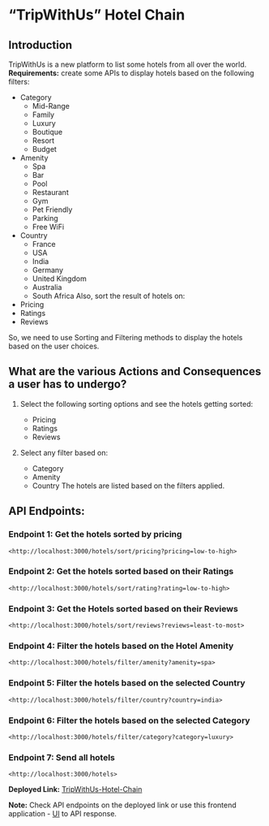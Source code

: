 # “TripWithUs” Hotel Chain

## Introduction

TripWithUs is a new platform  to list some hotels from all over the world.
**Requirements:** create some APIs to display hotels based on the following filters:

-   Category
    -   Mid-Range
    -   Family
    -   Luxury
    -   Boutique
    -   Resort    
    -   Budget
-   Amenity
    -   Spa  
    -   Bar     
    -   Pool   
    -   Restaurant
    -   Gym  
    -   Pet Friendly
    -   Parking   
    -   Free WiFi  
-   Country
    -   France 
    -   USA      
    -   India  
    -   Germany
    -   United Kingdom   
    -   Australia 
    -   South Africa
Also, sort the result of hotels on:
-   Pricing
-   Ratings
-   Reviews
  
So, we need to use Sorting and Filtering methods to display the hotels based on the user choices.

## **What are the various Actions and Consequences a user has to undergo?**

1.  Select the following sorting options and see the hotels getting sorted:
    -   Pricing
    -   Ratings  
    -   Reviews
        
2.  Select any filter based on:
    - Category
    -  Amenity 
    -  Country
The hotels are listed based on the filters applied.

## API Endpoints:

### Endpoint 1: Get the hotels sorted by pricing
```
<http://localhost:3000/hotels/sort/pricing?pricing=low-to-high>
```
### Endpoint 2: Get the hotels sorted based on their Ratings
```
<http://localhost:3000/hotels/sort/rating?rating=low-to-high>
```
### Endpoint 3: Get the Hotels sorted based on their Reviews
```
<http://localhost:3000/hotels/sort/reviews?reviews=least-to-most>
```
### Endpoint 4: Filter the hotels based on the Hotel Amenity
```
<http://localhost:3000/hotels/filter/amenity?amenity=spa>
```
### Endpoint 5: Filter the hotels based on the selected Country
```
<http://localhost:3000/hotels/filter/country?country=india>
```
### Endpoint 6: Filter the hotels based on the selected Category
```
<http://localhost:3000/hotels/filter/category?category=luxury>
```
### Endpoint 7: Send all hotels
```
<http://localhost:3000/hotels>
```
  **Deployed Link:**  [TripWithUs-Hotel-Chain](https://trip-with-us-hotel-chain-lemon.vercel.app/hotels)
  
  **Note:** Check API endpoints on the deployed link or use this frontend application - [UI](https://bd2-hotel-listing.vercel.app/) to API response.
